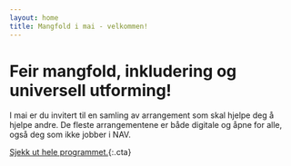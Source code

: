 ```yaml
---
layout: home 
title: Mangfold i mai - velkommen!
---
```

# Feir mangfold, inkludering og universell utforming!

I mai er du invitert til en samling av arrangement som skal hjelpe deg å hjelpe andre. De fleste arrangementene er både digitale og åpne for alle, også deg som ikke jobber i NAV.

[Sjekk ut hele programmet.](/mangfold-i-mai/program/){:.cta}
